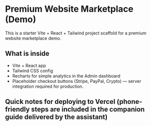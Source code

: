 # Premium Website Marketplace (Demo)

This is a starter Vite + React + Tailwind project scaffold for a premium website marketplace demo.

## What is inside
- Vite + React app
- Tailwind CSS config
- Recharts for simple analytics in the Admin dashboard
- Placeholder checkout buttons (Stripe, PayPal, Crypto) — server integration required for production.

## Quick notes for deploying to Vercel (phone-friendly steps are included in the companion guide delivered by the assistant)

